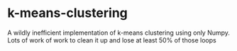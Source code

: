 # k-means-clustering
A wildly inefficient implementation of k-means clustering using only Numpy. Lots of work of work to clean it up and lose at least 50% of those loops
